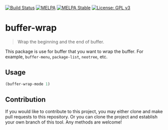 [![Build Status](https://travis-ci.com/jcs090218/buffer-wrap.svg?branch=master)](https://travis-ci.com/jcs090218/buffer-wrap)
[![MELPA](https://melpa.org/packages/buffer-wrap-badge.svg)](https://melpa.org/#/buffer-wrap)
[![MELPA Stable](https://stable.melpa.org/packages/buffer-wrap-badge.svg)](https://stable.melpa.org/#/buffer-wrap)
[![License: GPL v3](https://img.shields.io/badge/License-GPL%20v3-blue.svg)](https://www.gnu.org/licenses/gpl-3.0)


# buffer-wrap
> Wrap the beginning and the end of buffer.

This package is use for buffer that you want to wrap the buffer.
For example, `buffer-menu`, `package-list`, `neotree`, etc.

## Usage

```el
(buffer-wrap-mode 1)
```

## Contribution

If you would like to contribute to this project, you may either 
clone and make pull requests to this repository. Or you can 
clone the project and establish your own branch of this tool. 
Any methods are welcome!
